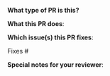 <!--
Thanks for sending a pull request!
If this is your first time, please read our contributor guidelines: https://github.com/superedge/superedge/blob/master/CONTRIBUTING.md
-->

**What type of PR is this?**

**What this PR does**:

**Which issue(s) this PR fixes**:

Fixes #

**Special notes for your reviewer**:

